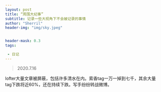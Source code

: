 ```yaml
---
layout: post
title: “周围大纪事”
subtitle: 记录一些大视角下不会被记录的事情
author: "Sherril"
header-img: "img/sky.jpeg"


header-mask: 0.3
tags:

 - 日记
---
```

    
> 2020.7.16 

lofter大量文章被屏蔽，包括许多清水在内。索香tag一万一掉到七千，其余大量tag下跌将近60%，还在持续下跌。写手纷纷转战微博。